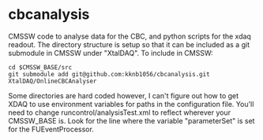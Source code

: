 cbcanalysis
===========

CMSSW code to analyse data for the CBC, and python scripts for the xdaq readout.
The directory structure is setup so that it can be included as a git submodule in CMSSW under "XtalDAQ". To include in CMSSW:

    cd $CMSSW_BASE/src
    git submodule add git@github.com:kknb1056/cbcanalysis.git XtalDAQ/OnlineCBCAnalyser

Some directories are hard coded however, I can't figure out how to get XDAQ to use environment variables for paths in the configuration file. You'll need to change runcontrol/analysisTest.xml to reflect wherever your CMSSW_BASE is. Look for the line where the variable "parameterSet" is set for the FUEventProcessor.
